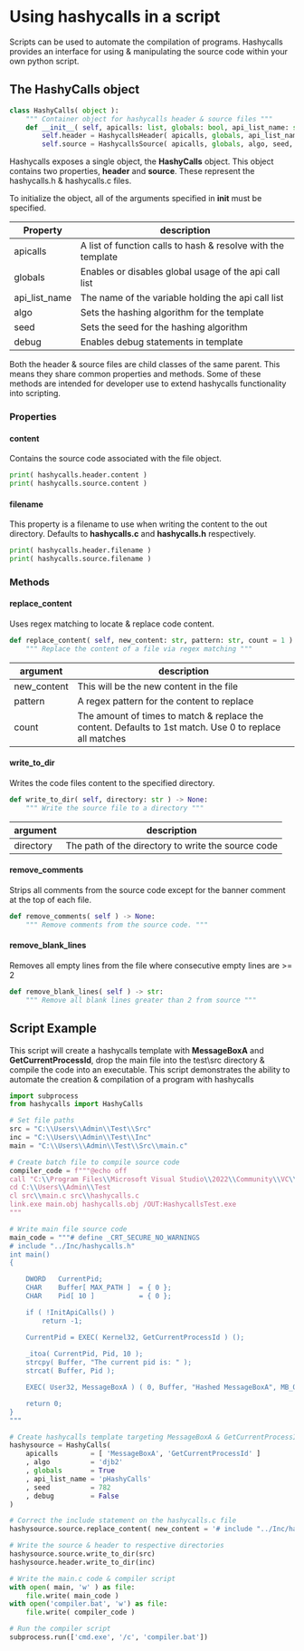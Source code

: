 # Using hashycalls in a script

Scripts can be used to automate the compilation of programs. Hashycalls provides an interface for using & manipulating the source code within your own python script.

## The HashyCalls object

```python
class HashyCalls( object ):
    """ Container object for hashycalls header & source files """
    def __init__( self, apicalls: list, globals: bool, api_list_name: str, algo: str, seed: int, debug: bool ):
        self.header = HashycallsHeader( apicalls, globals, api_list_name, algo, seed )
        self.source = HashycallsSource( apicalls, globals, algo, seed, debug )
```

Hashycalls exposes a single object, the **HashyCalls** object. This object contains two properties, **header** and **source**. These represent the hashycalls.h & hashycalls.c files. 

To initialize the object, all of the arguments specified in __init__ must be specified.

| Property | description |
| - | - |
| apicalls | A list of function calls to hash & resolve with the template
| globals | Enables or disables global usage of the api call list
| api_list_name | The name of the variable holding the api call list
| algo | Sets the hashing algorithm for the template
| seed | Sets the seed for the hashing algorithm
| debug | Enables debug statements in template


Both the header & source files are child classes of the same parent. This means they share common properties and methods. Some of these methods are intended for developer use to extend hashycalls functionality into scripting.

### Properties

#### content
Contains the source code associated with the file object.
```py
print( hashycalls.header.content )
print( hashycalls.source.content )
```

#### filename
This property is a filename to use when writing the content to the out directory. Defaults to **hashycalls.c** and **hashycalls.h** respectively.
```py
print( hashycalls.header.filename )
print( hashycalls.source.filename )
```

### Methods

#### replace_content
Uses regex matching to locate & replace code content.
```py
def replace_content( self, new_content: str, pattern: str, count = 1 ) -> None:
    """ Replace the content of a file via regex matching """
```
| argument | description |
| - | - |
| new_content | This will be the new content in the file |
| pattern | A regex pattern for the content to replace |
| count | The amount of times to match & replace the content. Defaults to 1st match. Use 0 to replace all matches |

#### write_to_dir
Writes the code files content to the specified directory.
```py
def write_to_dir( self, directory: str ) -> None:
    """ Write the source file to a directory """
```
| argument | description |
| - | - |
| directory | The path of the directory to write the source code

#### remove_comments
Strips all comments from the source code except for the banner comment at the top of each file.
```py
def remove_comments( self ) -> None:
    """ Remove comments from the source code. """
```

#### remove_blank_lines
Removes all empty lines from the file where consecutive empty lines are >= 2
```py
def remove_blank_lines( self ) -> str:
    """ Remove all blank lines greater than 2 from source """
```

## Script Example
This script will create a hashycalls template with **MessageBoxA** and **GetCurrentProcessId**, drop the main file into the test\src directory & compile the code into an executable. This script demonstrates the ability to automate the creation & compilation of a program with hashycalls

```py
import subprocess
from hashycalls import HashyCalls

# Set file paths
src = "C:\\Users\\Admin\\Test\\Src"
inc = "C:\\Users\\Admin\\Test\\Inc"
main = "C:\\Users\\Admin\\Test\\Src\\main.c"

# Create batch file to compile source code
compiler_code = f"""@echo off
call "C:\\Program Files\\Microsoft Visual Studio\\2022\\Community\\VC\\Auxiliary\\Build\\vcvars64.bat"
cd C:\\Users\\Admin\\Test
cl src\\main.c src\\hashycalls.c
link.exe main.obj hashycalls.obj /OUT:HashycallsTest.exe
"""

# Write main file source code
main_code = """# define _CRT_SECURE_NO_WARNINGS
# include "../Inc/hashycalls.h"
int main()
{

	DWORD	CurrentPid;
	CHAR	Buffer[ MAX_PATH ]	= { 0 };
	CHAR	Pid[ 10 ]			= { 0 };

	if ( !InitApiCalls() )
		return -1;

	CurrentPid = EXEC( Kernel32, GetCurrentProcessId ) ();
	
	_itoa( CurrentPid, Pid, 10 );
	strcpy( Buffer, "The current pid is: " );
	strcat( Buffer, Pid );

	EXEC( User32, MessageBoxA ) ( 0, Buffer, "Hashed MessageBoxA", MB_OK );

	return 0;
}
"""

# Create hashycalls template targeting MessageBoxA & GetCurrentProcessId
hashysource = HashyCalls(
    apicalls        = [ 'MessageBoxA', 'GetCurrentProcessId' ]
    , algo          = 'djb2'
    , globals       = True
    , api_list_name = 'pHashyCalls'
    , seed          = 782
    , debug         = False 
)

# Correct the include statement on the hashycalls.c file
hashysource.source.replace_content( new_content = '# include "../Inc/hashycalls.h"', pattern = '# include "hashycalls.h"')

# Write the source & header to respective directories
hashysource.source.write_to_dir(src)
hashysource.header.write_to_dir(inc)

# Write the main.c code & compiler script
with open( main, 'w' ) as file:
    file.write( main_code )
with open('compiler.bat', 'w') as file:
    file.write( compiler_code )

# Run the compiler script
subprocess.run(['cmd.exe', '/c', 'compiler.bat'])
```